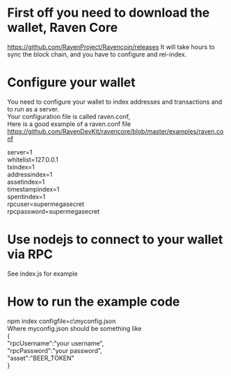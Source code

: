 # First off you need to download the wallet, Raven Core
https://github.com/RavenProject/Ravencoin/releases
It will take hours to sync the block chain, and you have to configure and rei-index.

# Configure your wallet
You need to configure your wallet to index addresses and transactions and to run as a server.  
Your configuration file is called raven.conf,    
Here is a good example of a raven.conf file https://github.com/RavenDevKit/ravencore/blob/master/examples/raven.conf

server=1  
whitelist=127.0.0.1  
txindex=1  
addressindex=1  
assetindex=1  
timestampindex=1  
spentindex=1  
rpcuser=supermegasecret  
rpcpassword=supermegasecret  


# Use nodejs to connect to your wallet via RPC
See index.js for example

# How to run the example code
npm index configfile=c\myconfig.json  
Where myconfig.json should be something like  
{  
    "rpcUsername":"your username",  
    "rpcPassword":"your password",  
    "asset":"BEER_TOKEN"  
 }  
